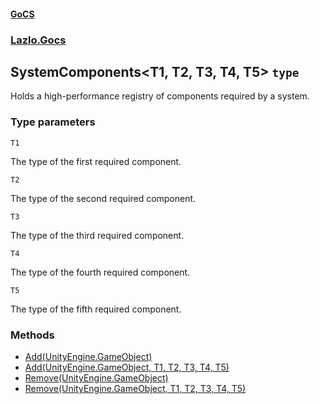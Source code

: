 #### [GoCS](./GoCS.md 'GoCS')
### [Lazlo.Gocs](./GoCS.md#Lazlo-Gocs 'Lazlo.Gocs')
## SystemComponents&lt;T1, T2, T3, T4, T5&gt; `type`
Holds a high-performance registry of components required by a system.
### Type parameters

<a name='Lazlo-Gocs-SystemComponents-T1-_T2-_T3-_T4-_T5--T1'></a>
`T1`

The type of the first required component.

<a name='Lazlo-Gocs-SystemComponents-T1-_T2-_T3-_T4-_T5--T2'></a>
`T2`

The type of the second required component.

<a name='Lazlo-Gocs-SystemComponents-T1-_T2-_T3-_T4-_T5--T3'></a>
`T3`

The type of the third required component.

<a name='Lazlo-Gocs-SystemComponents-T1-_T2-_T3-_T4-_T5--T4'></a>
`T4`

The type of the fourth required component.

<a name='Lazlo-Gocs-SystemComponents-T1-_T2-_T3-_T4-_T5--T5'></a>
`T5`

The type of the fifth required component.
### Methods
- [Add(UnityEngine.GameObject)](./Lazlo-Gocs-SystemComponents-T1-_T2-_T3-_T4-_T5--Add(UnityEngine-GameObject).md 'Lazlo.Gocs.SystemComponents&lt;T1, T2, T3, T4, T5&gt;.Add(UnityEngine.GameObject)')
- [Add(UnityEngine.GameObject, T1, T2, T3, T4, T5)](./Lazlo-Gocs-SystemComponents-T1-_T2-_T3-_T4-_T5--Add(UnityEngine-GameObject-_T1-_T2-_T3-_T4-_T5).md 'Lazlo.Gocs.SystemComponents&lt;T1, T2, T3, T4, T5&gt;.Add(UnityEngine.GameObject, T1, T2, T3, T4, T5)')
- [Remove(UnityEngine.GameObject)](./Lazlo-Gocs-SystemComponents-T1-_T2-_T3-_T4-_T5--Remove(UnityEngine-GameObject).md 'Lazlo.Gocs.SystemComponents&lt;T1, T2, T3, T4, T5&gt;.Remove(UnityEngine.GameObject)')
- [Remove(UnityEngine.GameObject, T1, T2, T3, T4, T5)](./Lazlo-Gocs-SystemComponents-T1-_T2-_T3-_T4-_T5--Remove(UnityEngine-GameObject-_T1-_T2-_T3-_T4-_T5).md 'Lazlo.Gocs.SystemComponents&lt;T1, T2, T3, T4, T5&gt;.Remove(UnityEngine.GameObject, T1, T2, T3, T4, T5)')
